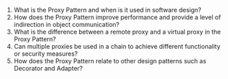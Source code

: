 

1. What is the Proxy Pattern and when is it used in software design?
2. How does the Proxy Pattern improve performance and provide a level of indirection in object communication?
3. What is the difference between a remote proxy and a virtual proxy in the Proxy Pattern?
4. Can multiple proxies be used in a chain to achieve different functionality or security measures?
5. How does the Proxy Pattern relate to other design patterns such as Decorator and Adapter?